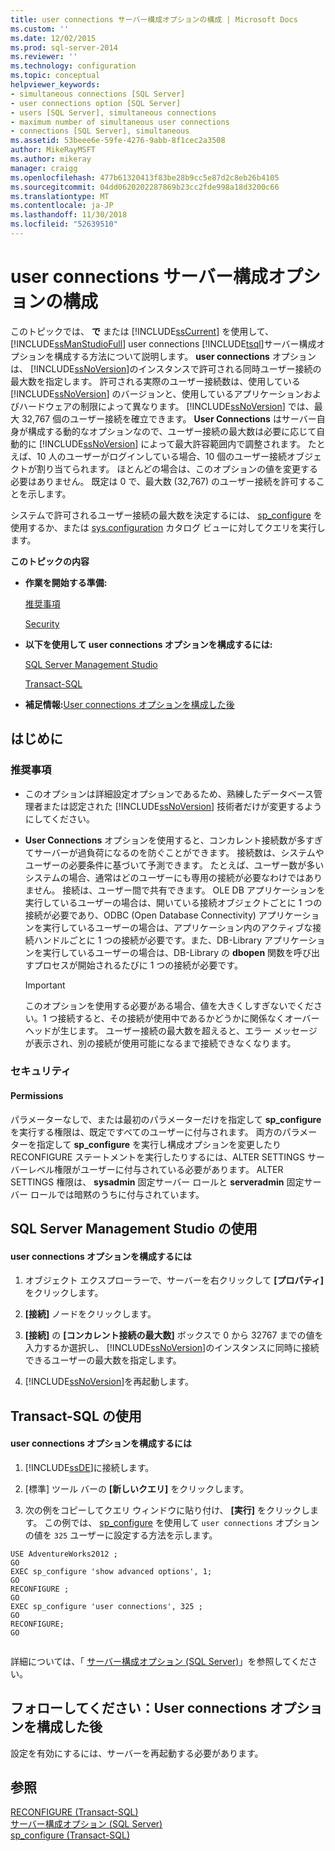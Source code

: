 ```yaml
---
title: user connections サーバー構成オプションの構成 | Microsoft Docs
ms.custom: ''
ms.date: 12/02/2015
ms.prod: sql-server-2014
ms.reviewer: ''
ms.technology: configuration
ms.topic: conceptual
helpviewer_keywords:
- simultaneous connections [SQL Server]
- user connections option [SQL Server]
- users [SQL Server], simultaneous connections
- maximum number of simultaneous user connections
- connections [SQL Server], simultaneous
ms.assetid: 53beee6e-59fe-4276-9abb-8f1cec2a3508
author: MikeRayMSFT
ms.author: mikeray
manager: craigg
ms.openlocfilehash: 477b61320413f83be28b9cc5e87d2c8eb26b4105
ms.sourcegitcommit: 04dd0620202287869b23cc2fde998a18d3200c66
ms.translationtype: MT
ms.contentlocale: ja-JP
ms.lasthandoff: 11/30/2018
ms.locfileid: "52639510"
---
```

# <a name="configure-the-user-connections-server-configuration-option"></a>user connections サーバー構成オプションの構成
  このトピックでは、 **で** または [!INCLUDE[ssCurrent](../../includes/sscurrent-md.md)] を使用して、 [!INCLUDE[ssManStudioFull](../../includes/ssmanstudiofull-md.md)] user connections [!INCLUDE[tsql](../../includes/tsql-md.md)]サーバー構成オプションを構成する方法について説明します。 **user connections** オプションは、 [!INCLUDE[ssNoVersion](../../includes/ssnoversion-md.md)]のインスタンスで許可される同時ユーザー接続の最大数を指定します。 許可される実際のユーザー接続数は、使用している [!INCLUDE[ssNoVersion](../../includes/ssnoversion-md.md)] のバージョンと、使用しているアプリケーションおよびハードウェアの制限によって異なります。 [!INCLUDE[ssNoVersion](../../includes/ssnoversion-md.md)] では、最大 32,767 個のユーザー接続を確立できます。 **User Connections** はサーバー自身が構成する動的なオプションなので、ユーザー接続の最大数は必要に応じて自動的に [!INCLUDE[ssNoVersion](../../includes/ssnoversion-md.md)] によって最大許容範囲内で調整されます。 たとえば、10 人のユーザーがログインしている場合、10 個のユーザー接続オブジェクトが割り当てられます。 ほとんどの場合は、このオプションの値を変更する必要はありません。 既定は 0 で、最大数 (32,767) のユーザー接続を許可することを示します。  
  
 システムで許可されるユーザー接続の最大数を決定するには、 [sp_configure](/sql/relational-databases/system-stored-procedures/sp-configure-transact-sql) を使用するか、または [sys.configuration](/sql/relational-databases/system-catalog-views/sys-configurations-transact-sql) カタログ ビューに対してクエリを実行します。  
  
 **このトピックの内容**  
  
-   **作業を開始する準備:**  
  
     [推奨事項](#Recommendations)  
  
     [Security](#Security)  
  
-   **以下を使用して user connections オプションを構成するには:**  
  
     [SQL Server Management Studio](#SSMSProcedure)  
  
     [Transact-SQL](#TsqlProcedure)  
  
-   **補足情報:**[User connections オプションを構成した後](#FollowUp)  
  
##  <a name="BeforeYouBegin"></a> はじめに  
  
###  <a name="Recommendations"></a> 推奨事項  
  
-   このオプションは詳細設定オプションであるため、熟練したデータベース管理者または認定された [!INCLUDE[ssNoVersion](../../includes/ssnoversion-md.md)] 技術者だけが変更するようにしてください。  
  
-   **User Connections** オプションを使用すると、コンカレント接続数が多すぎてサーバーが過負荷になるのを防ぐことができます。 接続数は、システムやユーザーの必要条件に基づいて予測できます。 たとえば、ユーザー数が多いシステムの場合、通常はどのユーザーにも専用の接続が必要なわけではありません。 接続は、ユーザー間で共有できます。 OLE DB アプリケーションを実行しているユーザーの場合は、開いている接続オブジェクトごとに 1 つの接続が必要であり、ODBC (Open Database Connectivity) アプリケーションを実行しているユーザーの場合は、アプリケーション内のアクティブな接続ハンドルごとに 1 つの接続が必要です。また、DB-Library アプリケーションを実行しているユーザーの場合は、DB-Library の **dbopen** 関数を呼び出すプロセスが開始されるたびに 1 つの接続が必要です。  
  
    > [!IMPORTANT]  
    >  このオプションを使用する必要がある場合、値を大きくしすぎないでください。1 つ接続すると、その接続が使用中であるかどうかに関係なくオーバーヘッドが生じます。 ユーザー接続の最大数を超えると、エラー メッセージが表示され、別の接続が使用可能になるまで接続できなくなります。  
  
###  <a name="Security"></a> セキュリティ  
  
####  <a name="Permissions"></a> Permissions  
 パラメーターなしで、または最初のパラメーターだけを指定して **sp_configure** を実行する権限は、既定ですべてのユーザーに付与されます。 両方のパラメーターを指定して **sp_configure** を実行し構成オプションを変更したり RECONFIGURE ステートメントを実行したりするには、ALTER SETTINGS サーバーレベル権限がユーザーに付与されている必要があります。 ALTER SETTINGS 権限は、 **sysadmin** 固定サーバー ロールと **serveradmin** 固定サーバー ロールでは暗黙のうちに付与されています。  
  
##  <a name="SSMSProcedure"></a> SQL Server Management Studio の使用  
  
#### <a name="to-configure-the-user-connections-option"></a>user connections オプションを構成するには  
  
1.  オブジェクト エクスプローラーで、サーバーを右クリックして **[プロパティ]** をクリックします。  
  
2.  **[接続]** ノードをクリックします。  
  
3.  **[接続]** の **[コンカレント接続の最大数]** ボックスで 0 から 32767 までの値を入力するか選択し、 [!INCLUDE[ssNoVersion](../../includes/ssnoversion-md.md)]のインスタンスに同時に接続できるユーザーの最大数を指定します。  
  
4.  [!INCLUDE[ssNoVersion](../../includes/ssnoversion-md.md)]を再起動します。  
  
##  <a name="TsqlProcedure"></a> Transact-SQL の使用  
  
#### <a name="to-configure-the-user-connections-option"></a>user connections オプションを構成するには  
  
1.  [!INCLUDE[ssDE](../../includes/ssde-md.md)]に接続します。  
  
2.  [標準] ツール バーの **[新しいクエリ]** をクリックします。  
  
3.  次の例をコピーしてクエリ ウィンドウに貼り付け、 **[実行]** をクリックします。 この例では、 [sp_configure](/sql/relational-databases/system-stored-procedures/sp-configure-transact-sql) を使用して `user connections` オプションの値を `325` ユーザーに設定する方法を示します。  
  
```tsql  
USE AdventureWorks2012 ;  
GO  
EXEC sp_configure 'show advanced options', 1;  
GO  
RECONFIGURE ;  
GO  
EXEC sp_configure 'user connections', 325 ;  
GO  
RECONFIGURE;  
GO  
  
```  
  
 詳細については、「 [サーバー構成オプション &#40;SQL Server&#41;](server-configuration-options-sql-server.md)」を参照してください。  
  
##  <a name="FollowUp"></a> フォローしてください：User connections オプションを構成した後  
 設定を有効にするには、サーバーを再起動する必要があります。  
  
## <a name="see-also"></a>参照  
 [RECONFIGURE &#40;Transact-SQL&#41;](/sql/t-sql/language-elements/reconfigure-transact-sql)   
 [サーバー構成オプション &#40;SQL Server&#41;](server-configuration-options-sql-server.md)   
 [sp_configure &#40;Transact-SQL&#41;](/sql/relational-databases/system-stored-procedures/sp-configure-transact-sql)  
  
  
